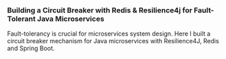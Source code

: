 ### Building a Circuit Breaker with Redis & Resilience4j for Fault-Tolerant Java Microservices 
Fault-tolerancy is crucial for microservices system design. Here I built a circuit breaker mechanism for Java microservices with Resilience4J, Redis and Spring Boot.
